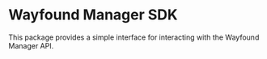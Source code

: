 # Wayfound Manager SDK

This package provides a simple interface for interacting with the Wayfound Manager API.

